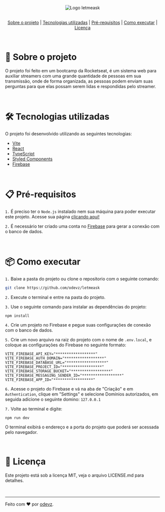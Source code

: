 <div align="center">
<img alt="Logo letmeask" src="https://user-images.githubusercontent.com/88215288/193161454-9b354609-d2dc-443a-8ea2-146d541c1df8.svg" />
</div>

<br>

<div align="center">

[Sobre o projeto](#-sobre-o-projeto) |
[Tecnologias utilizadas](#%EF%B8%8F-tecnologias-utilizadas) |
[Pré-requisitos](#-pré-requisitos) |
[Como executar](#-como-executar) |
[Licença](#-licença)

</div>

<br>

# 🚀 Sobre o projeto

O projeto foi feito em um bootcamp da Rocketseat, é um sistema web para auxiliar streamers com uma grande quantidade de pessoas em sua transmissão, onde de forma organizada, as pessoas podem enviam suas perguntas para que elas possam serem lidas e respondidas pelo streamer.

<br>

<!-- `Demonstração do projeto:`

<div align="center">
<img alt="Preview do projeto em gif" src="https://user-images.githubusercontent.com/88215288/193357388-da984b6b-7733-4986-9405-e5eb6ab20bfd.gif"/>
</div>

<a href="https://letmeask-a11cb.web.app/"><div align="center"><img alt="Badge de version do package.json" src="https://user-images.githubusercontent.com/88215288/193375459-695ed037-bba2-4161-bdd5-712549734c4f.gif" width="20%" height="20%"/></div></a>

<br> -->

# 🛠️ Tecnologias utilizadas

O projeto foi desenvolvido utilizando as seguintes tecnologias:

- [Vite](https://vitejs.dev/)
- [React](https://reactjs.org/)
- [TypeScript](https://www.typescriptlang.org/)
- [Styled Components](https://styled-components.com/)
- [Firebase](https://firebase.google.com/)

<br>

# 📋 Pré-requisitos

`1.` É preciso ter o `Node.js` instalado nem sua máquina para poder executar este projeto. Acesse sua página [clicando aqui!](https://nodejs.org/pt-br/)

`2.` É necessário ter criado uma conta no [Firebase](https://firebase.google.com/) para gerar a conexão com o banco de dados.

<br>

# 📦 Como executar

`1.` Baixe a pasta do projeto ou clone o repositorio com o seguinte comando:

```bash
git clone https://github.com/odevz/letmeask
```

`2.` Execute o terminal e entre na pasta do projeto.

`3.` Use o seguinte comando para instalar as dependências do projeto:

```
npm install
```

`4.` Crie um projeto no Firebase e pegue suas configurações de conexão com o banco de dados.

`5.` Crie um novo arquivo na raiz do projeto com o nome de `.env.local`, e coloque as configurações do Firebase no seguinte formato:

```
VITE_FIREBASE_API_KEY="******************"
VITE_FIREBASE_AUTH_DOMAIN="******************"
VITE_FIREBASE_DATABASE_URL="******************"
VITE_FIREBASE_PROJECT_ID="******************"
VITE_FIREBASE_STORAGE_BUCKET="******************"
VITE_FIREBASE_MESSAGING_SENDER_ID="******************"
VITE_FIREBASE_APP_ID="******************"
```

`6.` Acesse o projeto do Firebase e vá na aba de "Criação" e em `Authentication`, clique em "Settings" e selecione Domínios autorizados, em seguida adicione o seguinte domino: `127.0.0.1`

`7.` Volte ao terminal e digite:

```
npm run dev
```

O terminal exibirá o endereço e a porta do projeto que poderá ser acessada pelo navegador.

<br>

# 📄 Licença

Este projeto está sob a licença MIT, veja o arquivo LICENSE.md para detalhes.

<br>

---

Feito com ❤️ por [odevz](https://github.com/odevz).
